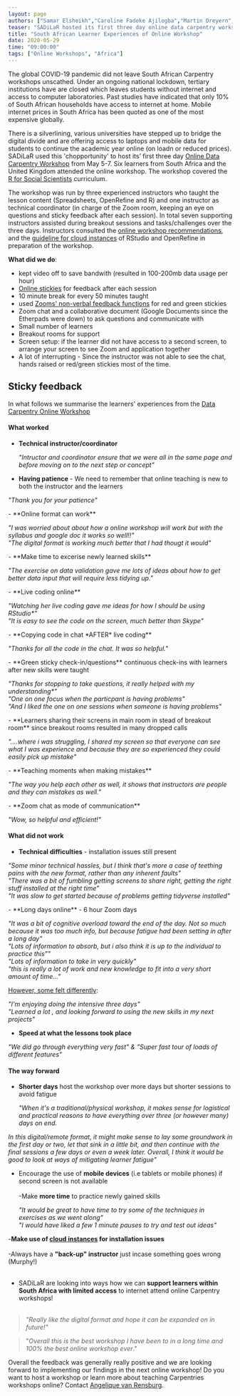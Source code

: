 ```yaml
---
layout: page
authors: ["Samar Elsheikh","Caroline Fadeke Ajilogba","Martin Dreyern","Angelique van Rensburg"]
teaser: "SADiLaR hosted its first three day online data carpentry workshop"
title: "South African Learner Experiences of Online Workshop"
date: 2020-05-29
time: "09:00:00"
tags: ["Online Workshops", "Africa"]
---
```


The global COVID-19 pandemic did not leave South African Carpentry workshops unscathed. Under an ongoing national lockdown, tertiary institutions have are closed which leaves students without internet and access to computer laboratories. Past studies have indicated that only 10% of South African households have access to internet at home. Mobile internet prices in South Africa has been quoted as one of the most expensive globally.

 There is a silverlining, various universities have stepped up to bridge the digital divide and are offering access to laptops and mobile data for students to continue the academic year online (on loadn or reduced prices). SADiLaR used this 'chopportunity' to host its’ first three day [Online Data Carpentry Workshop](https://sadilar.github.io/2020-05-05-SA-ONLINE/) from May 5-7. Six learners from South Africa and the United Kingdom attended the online workshop. The workshop covered the [R for Social Scientists](https://datacarpentry.org/r-socialsci/) curriculum.

The workshop was run by three experienced instructors who taught the lesson content (Spreadsheets, OpenRefine and R) and one instructor as technical coordinator (in charge of the Zoom room, keeping an eye on questions and sticky feedback after each session).
In total seven supporting instructors assisted during breakout sessions and tasks/challenges over the three days. Instructors consulted the [online workshop recommendations](https://carpentries.org/online-workshop-recommendations/),
and the [guideline for cloud instances](https://carpentries.org/blog/2020/04/scaffolds/) of RStudio and OpenRefine in preparation of the workshop.

**What did we do**:

- kept video off to save bandwith (resulted in 100-200mb data usage per hour)
- [Online stickies](https://pinup.com/) for feedback after each session
- 10 minute break for every 50 minutes taught
- used [Zooms' non-verbal feedback functions](https://support.zoom.us/hc/en-us/articles/115001286183-Nonverbal-Feedback-During-Meetings) for red and green stickies
- Zoom chat and a collaborative document (Google Documents since the Etherpads were down) to ask questions and communicate with
- Small number of learners
- Breakout rooms for support
- Screen setup: if the learner did not have access to a second screen, to arrange your screen to see Zoom and application together
- A lot of interrupting - Since the instructor was not able to see the chat, hands raised or red/green stickies most of the time.


## Sticky feedback

In what follows we summarise the learners' experiences from the [Data Carpentry Online Workshop](https://sadilar.github.io/2020-05-05-SA-ONLINE/)

#### What worked

- **Technical instructor/coordinator**<br>
  <p><i>  "Intructor and coordinator ensure that we were all in the same page and before moving on to the next step or concept"</i></p>
- **Having patience** - We need to remember that online teaching is new to both the instructor and the learners <br>
<p><i>"Thank you for your patience"</i></p>
- **Online format can work**<br>
<p><i>"I was worried about about how a online workshop will work but with the syllabus and google doc it works so well!!" <br> "The digital format is working much better that I had thougt it would"</i></p>
- **Make time to excerise newly learned skills**<br>
<p><i>"The exercise on data validation gave me lots of ideas about how to get better data input that will require less tidying up."</i></p>
- **Live coding online**<br>
<p><i>"Watching her live coding gave me ideas for how I should be using RStudio*"<br> "It is easy to see the code on the screen, much better than Skype" </i></p>
- **Copying code in chat *AFTER* live coding**<br>
<p><i>"Thanks for all the code in the chat. It was so helpful."</i></p>
- **Green sticky check-in/questions** continuous check-ins with learners after new skills were taught<br>
<p><i>"Thanks for stopping to take questions, it really helped with my understanding*"<br> "One on one focus when the particpant is having problems" <br> "And I liked the one on one sessions when someone is having problems"</i></p>
- **Learners sharing their screens in main room in stead of breakout room** since breakout rooms resulted in many dropped calls<br>
 <p><i>"....where i was struggling, I shared my screen so that everyone can see what I was experience and because they are so experienced they could easily pick up mistake"</i></p>
- **Teaching moments when making mistakes**<br>
<p><i>"The way you help each other as well, it shows that instructors are people and they can mistakes as well."</i></p>
- **Zoom chat as mode of communication**<br>
<p><i>"Wow, so helpful and efficient!"</i></p>



#### What did not work

- **Technical difficulties** - installation issues still present<br>
<p><i>"Some minor technical hassles, but I think that's more a case of teething pains with the new format, rather than any inherent faults"<br>
 "There was a bit of fumbling getting screens to share right, getting the right stuff installed at the right time" <br>
 "It was slow to get started because of problems getting tidyverse installed"</i></p>
- **Long days online** - 6 hour Zoom days<br>
<p><i>"It was a bit of cognitive overload toward the end of the day. Not so much because it was too much info, but because fatigue had been setting in after a long day"<br>
"Lots of information to absorb, but i also think it is up to the individual to practice this""<br> "Lots of information to take in very quickly"
 <br> "this is really a lot of work and new knowledge to fit into a very short amount of time..."</i></p>

 <u>  However, some felt differently</u>:

  <p><i>"I'm enjoying doing the intensive three days" <br> "Learned a lot , and looking forward to using the new skills in my next projects"</i></p>

- **Speed at what the lessons took place**<br>
 <p><i>"We did go through everything very fast" & "Super fast tour of loads of different features"</i></p>



#### The way forward

- **Shorter days** host the workshop over more days but shorter sessions to avoid fatigue<br>
  <p><i>"When it's a traditional/physical workshop, it makes sense for logistical and practical reasons to have everything over three (or however many) days on end.
In this digital/remote format, it might make sense to lay some groundwork in the first day or two, let that sink in a little bit, and then continue with the final sessions
a few days or even a week later. Overall, I think it would be good to look at ways of mitigating learner fatigue"</i></p>
- Encourage the use of **mobile devices**  (i.e tablets or mobile phones) if second screen is not available <br><br>
-Make **more time** to practice newly gained skills<br>
  <p><i>"It would be great to have time to try some of the techniques in exercises as we went along" <br> "I would have liked a few 1 minute pauses to try and test out ideas"</i></p>
-**Make use of [cloud instances](https://carpentries.org/blog/2020/04/scaffolds/) for installation issues**<br><br>
-Always have a **"back-up" instructor** just incase something goes wrong (Murphy!)<br><br>
- SADiLaR are looking into ways how we can **support learners within South Africa with limited access** to internet attend online Carpentry workshops!<br><br>

> *"Really like the digital format and hope it can be expanded on in future!"*

>"*Overall this is the best workshop I have been to in a long time and 100% the best online workshop ever*."


Overall the feedback was generally really positive and we are looking forward to implementing our findings in the next online workshop! Do you want to host a workshop or learn more about teaching Carpentries workshops online? Contact [Angelique van Rensburg](mailto:admin-afr@carpentries.org).
